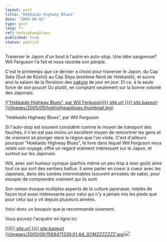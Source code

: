 ```yaml
---
layout: post
title: "Hokkaido Highway Blues"
date: "2005-09-02"
type: post
lang: fr
ref: hokhighwayblues
published: true
status: publish
---
```




Traverser le Japon d'un bout à l'autre en auto-stop. Une idée saugrenue? Will Ferguson l'a fait et nous raconte son périple.

 

C'est le printemps que ce dernier a choisi pour traverser le Japon, du Cap Sata (Sud de Kûshû) au Cap Sôya (extrême Nord de Hokkaidô), et suivre ansi la saison de la floraison des _[sakura](http://www.japonophile.com/article_sakura_fr.html)_ de jour en jour. Et ce, à la seule force de son pouce! Ou plutôt, en comptant seulement sur la bonne volonté des Japonais.

[![”Hokkaido Highway Blues”, par Will Ferguson]({{ site.url }}{{ site.baseurl }}/images/2005/09/hokhighwayblues.thumbnail.jpg)](http://www.japonophile.com/wp-content/uploads/2004-2006/hokhighwayblues.jpg "”Hokkaido Highway Blues”, par Will Ferguson")

”Hokkaido Highway Blues”, par Will Ferguson

Si l'auto-stop est souvent considéré comme le moyen de transport des fauchés, il n'en est pas moins un excellent moyen de rencontrer les gens et de vraiment se plonger dans la région que l'on visite. C'est d'ailleurs pourquoi "Hokkaido Highway Blues", le livre dans lequel Will Ferguson nous relate son voyage, offre un regard vraiment intéressant sur le Japon, et surtout sur les Japonais.

Will, avec son humour cynique (parfois même un peu trop à mon goût) aime tout ce qui sort des sentiers battus. Il aime parler en coeur à coeur avec les Japonais, dans des soirées interminables (souvent arrosées de sake), pour essayer de comprendre vraiment qui ils sont.

Son roman évoque multiples aspects de la culture japonaise, relatés de façon tout aussi intéressante pour celui qui n'y a jamais mis les pieds que pour celui qui y vit depuis plusieurs années.

Voici donc un bouquin que je recommande vivement.

Vous pouvez l'acquérir en ligne ici:

[![]({{ site.url }}{{ site.baseurl }}/images/2005/09/1569471339.01._AA_SCMZZZZZZZ_.jpg)](http://www.amazon.com/gp/product/1569471339?ie=UTF8&tag=japonophile-20&linkCode=as2&camp=1789&creative=9325&creativeASIN=1569471339)![](http://www.assoc-amazon.com/e/ir?t=japonophile-20&l=as2&o=1&a=1569471339)


